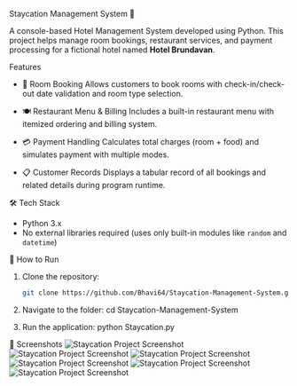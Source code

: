 Staycation Management System 🏨

A console-based Hotel Management System developed using Python. This project helps manage room bookings, restaurant services, and payment processing for a fictional hotel named **Hotel Brundavan**.

Features

- 📅 Room Booking
  Allows customers to book rooms with check-in/check-out date validation and room type selection.

- 🍽️ Restaurant Menu & Billing
  Includes a built-in restaurant menu with itemized ordering and billing system.

- 💳 Payment Handling 
  Calculates total charges (room + food) and simulates payment with multiple modes.

- 📋 Customer Records
  Displays a tabular record of all bookings and related details during program runtime.

🛠️ Tech Stack

- Python 3.x
- No external libraries required (uses only built-in modules like `random` and `datetime`)

🚀 How to Run

1. Clone the repository:
   ```bash
   git clone https://github.com/Bhavi64/Staycation-Management-System.git

2. Navigate to the folder:
   cd Staycation-Management-System

3. Run the application:
    python Staycation.py

📸 Screenshots
![Staycation Project Screenshot](Picture1.png)
![Staycation Project Screenshot](Picture2.png)
![Staycation Project Screenshot](Picture3.png)
![Staycation Project Screenshot](Picture4.png)
![Staycation Project Screenshot](Picture5.png)
![Staycation Project Screenshot](Picture6.png)






   
